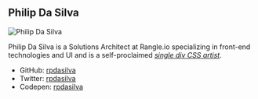 ## Philip Da Silva

<img src="content/bios/images/philip-dasilva.png" alt="Philip Da Silva" style="max-width: 200px;" />

Philip Da Silva is a Solutions Architect at Rangle.io specializing in front-end
technologies and UI and is a self-proclaimed
*[single div CSS artist](http://codepen.io/collection/DqBbZb/)*.

* GitHub: [rpdasilva](http://github.com/rpdasilva/)
* Twitter: [rpdasilva](https://twitter.com/rpdasilva/)
* Codepen: [rpdasilva](http://codepen.io/rpdasilva/)
